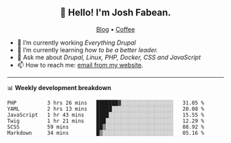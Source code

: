 <h2 align="center">👋 Hello! I'm Josh Fabean.</h2>
<p align="center">
  <a href="https://joshfabean.com">Blog</a> •
  <a href="https://www.buymeacoffee.com/LSxne6Yr4">Coffee</a>
</p>

- 🔭 I’m currently working *Everything Drupal*
- 🌱 I’m currently learning *how to be a better leader.*
- 💬 Ask me about *Drupal, Linux, PHP, Docker, CSS and JavaScript*
- 📫 How to reach me: [email from my website](https://joshfabean.com).

-------

📊 **Weekly development breakdown**
<!--START_SECTION:waka-->

```text
PHP          3 hrs 26 mins   ███████▓░░░░░░░░░░░░░░░░░   31.05 %
YAML         2 hrs 13 mins   █████░░░░░░░░░░░░░░░░░░░░   20.08 %
JavaScript   1 hr 43 mins    ████░░░░░░░░░░░░░░░░░░░░░   15.55 %
Twig         1 hr 21 mins    ███░░░░░░░░░░░░░░░░░░░░░░   12.29 %
SCSS         59 mins         ██▒░░░░░░░░░░░░░░░░░░░░░░   08.92 %
Markdown     34 mins         █▒░░░░░░░░░░░░░░░░░░░░░░░   05.16 %
```

<!--END_SECTION:waka-->

<!--
**fabean/fabean** is a ✨ _special_ ✨ repository because its `README.md` (this file) appears on your GitHub profile.

Here are some ideas to get you started:

- 🔭 I’m currently working on ...
- 🌱 I’m currently learning ...
- 👯 I’m looking to collaborate on ...
- 🤔 I’m looking for help with ...
- 💬 Ask me about ...
- 📫 How to reach me: ...
- 😄 Pronouns: ...
- ⚡ Fun fact: ...
-->
